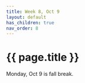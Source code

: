 ```yaml
---
title: Week 8, Oct 9
layout: default
has_children: true
nav_order: 8
---
```


# {{ page.title }}

Monday, Oct 9 is fall break.

